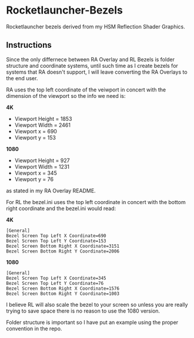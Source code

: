 # Rocketlauncher-Bezels
Rocketlauncher bezels derived from my HSM Reflection Shader Graphics.

## Instructions

Since the only differnece between RA Overlay and RL Bezels is folder structure and coordinate systems, until such time as I create bezels for systems that RA doesn't support, I will leave converting the RA Overlays to the end user.

RA uses the top left coordinate of the veiwport in concert with the dimension of the viewport so the info we need is:


**4K**
* Viewport Height = 1853
* Viewport Width = 2461
* Viewport x = 690
* Viewport y = 153

**1080**
* Viewport Height = 927
* Viewport Width = 1231
* Viewport x = 345
* Viewport y = 76

as stated in my RA Overlay README.

For RL the bezel.ini uses the top left coordinate in concert with the bottom right coordinate and the bezel.ini would read:


**4K** 
```
[General]
Bezel Screen Top Left X Coordinate=690
Bezel Screen Top Left Y Coordinate=153
Bezel Screen Bottom Right X Coordinate=3151
Bezel Screen Bottom Right Y Coordinate=2006
```

**1080** 
```
[General]
Bezel Screen Top Left X Coordinate=345
Bezel Screen Top Left Y Coordinate=76
Bezel Screen Bottom Right X Coordinate=1576
Bezel Screen Bottom Right Y Coordinate=1003
```

I believe RL will also scale the bezel to your screen so unless you are really trying to save space there is no reason to use the 1080 version.

Folder structure is important so I have put an example using the proper convention in the repo.